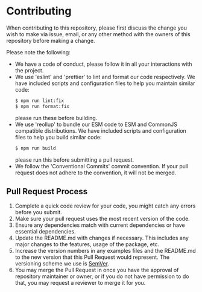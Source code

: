 # Contributing

When contributing to this repository, please first discuss the change you wish to make via issue, email, or any other method with the owners of this repository before making a change. 

Please note the following:

- We have a code of conduct, please follow it in all your interactions with the project.
- We use 'eslint' and 'prettier' to lint and format our code respectively. We have included scripts and configuration files to help you maintain similar code:
  ```sh
  $ npm run lint:fix
  $ npm run format:fix
  ```
  please run these before building.
- We use 'reollup' to bundle our ESM code to ESM and CommonJS compatible distributions. We have included scripts and configuration files to help you build similar code:
  ```sh
  $ npm run build
  ```
  please run this before submitting a pull request.
- We follow the 'Conventional Commits' commit convention. If your pull request does not adhere to the convention, it will not be merged.



## Pull Request Process

1. Complete a quick code review for your code, you might catch any errors before you submit.
2. Make sure your pull request uses the most recent version of the code.
3. Ensure any dependencies match with current dependencies or have essential dependencies.
4. Update the README.md with changes if necessary. This includes any major changes to the features, usage of the package, etc.
5. Increase the version numbers in any examples files and the README.md to the new version that this Pull Request would represent. The versioning scheme we use is [SemVer](http://semver.org/).
6. You may merge the Pull Request in once you have the approval of repository maintainer or owner, or if you do not have permission to do that, you may request a reviewer to merge it for you.
